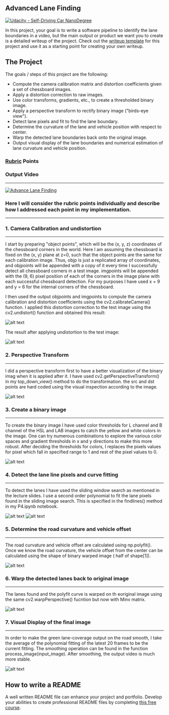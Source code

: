 ## Advanced Lane Finding
[![Udacity - Self-Driving Car NanoDegree](https://s3.amazonaws.com/udacity-sdc/github/shield-carnd.svg)](http://www.udacity.com/drive)


In this project, your goal is to write a software pipeline to identify the lane boundaries in a video, but the main output or product we want you to create is a detailed writeup of the project.  Check out the [writeup template](https://github.com/udacity/CarND-Advanced-Lane-Lines/blob/master/writeup_template.md) for this project and use it as a starting point for creating your own writeup.  

The Project
---

The goals / steps of this project are the following:

* Compute the camera calibration matrix and distortion coefficients given a set of chessboard images.
* Apply a distortion correction to raw images.
* Use color transforms, gradients, etc., to create a thresholded binary image.
* Apply a perspective transform to rectify binary image ("birds-eye view").
* Detect lane pixels and fit to find the lane boundary.
* Determine the curvature of the lane and vehicle position with respect to center.
* Warp the detected lane boundaries back onto the original image.
* Output visual display of the lane boundaries and numerical estimation of lane curvature and vehicle position.


### [Rubric](https://review.udacity.com/#!/rubrics/571/view) Points

### Output Video
---
[![Advance Lane Finding](http://img.youtube.com/vi/LfWLHwiUgXg/0.jpg)](https://www.youtube.com/watch?v=LfWLHwiUgXg&feature=youtu.be "Advance Lane Finding")

### Here I will consider the rubric points individually and describe how I addressed each point in my implementation.  

---

### 1. Camera Calibration and undistortion
--- 

I start by preparing "object points", which will be the (x, y, z) coordinates of the chessboard corners in the world. Here I am assuming the chessboard is fixed on the (x, y) plane at z=0, such that the object points are the same for each calibration image. Thus, objp is just a replicated array of coordinates, and objpoints will be appended with a copy of it every time I successfully detect all chessboard corners in a test image. imgpoints will be appended with the (9, 6) pixel position of each of the corners in the image plane with each successful chessboard detection. For my purposes I have used x = 9 and y = 6 for the internal corners of the chessboard.

I then used the output objpoints and imgpoints to compute the camera calibration and distortion coefficients using the cv2.calibrateCamera() function. I applied this distortion correction to the test image using the cv2.undistort() function and obtained this result:

![alt text](https://github.com/iamsumit16/Advanced_Lane_Finding_Project4/blob/master/output%20images/undist_cam.png)

The result after applying undistortion to the test image:

![alt text](https://github.com/iamsumit16/Advanced_Lane_Finding_Project4/blob/master/output%20images/undist_img.png)

### 2. Perspective Transform
---
I did a perspective transform first to have a better visualization of the binary imag when it is applied after it. I have used cv2.getPerspectiveTransform() in my top_down_view() method to do the transformation. the src and dst points are hard coded using the visual inspection according to the image.

![alt text](https://github.com/iamsumit16/Advanced_Lane_Finding_Project4/blob/master/output%20images/perspective.png)


### 3. Create a binary image
---
To create the binary image I have used color thresholds for L channel and B channel of the HSL and LAB images to catch the yellow and white colors in the image. One can try numerous combinations to explore the various color spaces and gradient thresholds in x and y directions to make this more robust.
After deciding the thresholds for colors, I replaces the pixels values for pixel which fall in specified range to 1 and rest of the pixel values to 0.

![alt text](https://github.com/iamsumit16/Advanced_Lane_Finding_Project4/blob/master/output%20images/top_down_bin.png)


### 4. Detect the lane line pixels and curve fitting
---
To detect the lanes I have used the sliding window search as mentioned in the lecture slides. I use a second order polynomial to fit the lane pixels found in the sliding image search. This is specified in the findlines() method in my P4.ipynb notebook.

![alt text](https://github.com/iamsumit16/Advanced_Lane_Finding_Project4/blob/master/output%20images/hist.png)
![alt text](https://github.com/iamsumit16/Advanced_Lane_Finding_Project4/blob/master/output%20images/find_lane.png)
### 5. Determine the road curvature and vehicle offset
---
The road curvature and vehicle offset are calculated using np.polyfit(). Once we know the road curvature, the vehicle offset from the center can be calculated using the shape of binary warped image ( half of shape[1]).

![alt text]()
### 6. Warp the detected lanes back to original image
---
The lanes found and the polyfit curve is warped on th eoriginal image using the same cv2.warpPerspective() fucntion but now with Minv matrix.

![alt text](https://github.com/iamsumit16/Advanced_Lane_Finding_Project4/blob/master/output%20images/final_warp.png)

### 7. Visual Display of the final image
---
In order to make the green lane-coverage output on the road smooth, I take the average of the polynomial fitting of the latest 20 frames to be the current fitting. The smoothing operation can be found in the function process_image(input_image). After smoothing, the output video is much more stable.

![alt text](https://github.com/iamsumit16/Advanced_Lane_Finding_Project4/blob/master/output%20images/final_out.png)



## How to write a README
A well written README file can enhance your project and portfolio.  Develop your abilities to create professional README files by completing [this free course](https://www.udacity.com/course/writing-readmes--ud777).

